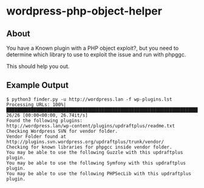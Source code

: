 # wordpress-php-object-helper

About
---

You have a Known plugin with a PHP object exploit?, but you need to determine which library to use to exploit the issue and run with phpggc.

This should help you out.

Example Output
----

```
$ python3 finder.py -u http://wordpress.lan -f wp-plugins.lst
Processing URLs: 100%|█████████████████████████████████████████████████████████████████████████████████████████████████████████████████████████████████████████████████████████████████████████████████████████████████████████████████████████████████████████████████████████████████████████████████████████████████████████████████████████████████████████████████████████████| 26/26 [00:00<00:00, 26.74it/s]
Found the following plugins:
http://wordpress.lan/wp-content/plugins/updraftplus/readme.txt
Checking Wordpress SVN for vendor folder.
Vendor Folder found at http://plugins.svn.wordpress.org/updraftplus/trunk/vendor/
Checking for known libraries for phpgcc inside vendor folder.
You may be able to use the following Guzzle with this updraftplus plugin.
You may be able to use the following Symfony with this updraftplus plugin.
You may be able to use the following PHPSecLib with this updraftplus plugin.
```
